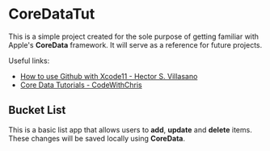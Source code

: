 # CoreDataTut

This is a simple project created for the sole purpose of getting familiar with Apple's **CoreData** framework. It will serve as a reference for future projects.

Useful links:
* [How to use Github with Xcode11 - Hector S. Villasano](https://medium.com/swlh/how-to-use-github-with-xcode11-8a93b64ff1bc)
* [Core Data Tutorials - CodeWithChris](https://www.youtube.com/playlist?list=PLMRqhzcHGw1aDYKmCuqXQ_IqpWpJlpoJ3)

## Bucket List
This is a basic list app that allows users to **add**, **update** and **delete** items. These changes will be saved locally using **CoreData**.


